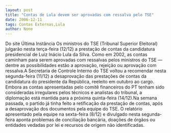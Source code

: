 ```yaml
---
layout: post
title: "Contas de Lula devem ser aprovadas com ressalva pelo TSE"
date: 2006-12-11
tags: Contas Externas,Lula
author: None
---
```

Do site Última Instância 
Os ministros do TSE (Tribunal Superior Eleitoral) julgarão nesta terça-feira (12/12) a prestação de contas da candidatura presidencial de Luiz Inácio Lula da Silva. Como em 2002, as contas caminham para serem aprovadas com ressalvas pelos ministros do TSE —dentre as possibilidades estão a aprovação, rejeição ou aprovação com ressalva.A Secretaria de Controle Interno do TSE voltou a recomendar nesta segunda-feira (11/12) a desaprovação das prestações de contas da candidatura do presidente da República, reeleito em outubro ao cargo. Embora as contas apresentadas pelo comitê financeiros do PT tenham sido consideradas irregulares pelos técnicos e analistas do tribunal, a diplomação está mantida para a próxima quinta-feira (14/12).Na semana passada, o partido já tinha feito a retificação da prestação de contas, após a desaprovação dos documentos pela equipe do TSE. O relatório apresentado pela equipe na sexta-feira (8/12) e divulgado nesta segunda-feira aponta problemas de conciliação bancária, doações de órgãos ou entidades vedadas por lei e recursos de origem não identificadas. 